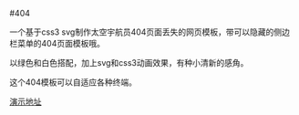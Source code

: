 #404

一个基于css3 svg制作太空宇航员404页面丢失的网页模板，带可以隐藏的侧边栏菜单的404页面模板哦。

以绿色和白色搭配，加上svg和css3动画效果，有种小清新的感角。

这个404模板可以自适应各种终端。

<a href="http://404.demo.52linglong.com/018/" target="_blank">演示地址</a>
